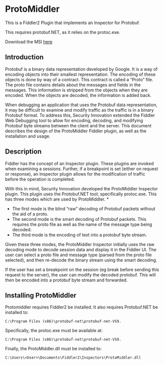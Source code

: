 ProtoMiddler
============

This is a Fiddler2 Plugin that implements an Inspector for Protobuf.

This requires protobuf.NET, as it relies on the protoc.exe.

Download the MSI [here](https://dl.dropboxusercontent.com/u/5028935/protobuf-net-VS10.msi)

Introduction
-----------------

Protobuf is a binary data representation developed by Google.  It is a way of encoding objects into their smallest representation.  The encoding of these objects is done by way of a contract.  This contract is called a “Proto” file.  The proto file contains details about the messages and fields in the messages.  This information is stripped from the objects when they are encoded.  When the objects are decoded, the information is added back.

When debugging an application that uses the Protobuf data representation, it may be difficult to examine and modify traffic as the traffic is in a binary Protobuf format.  To address this, Security Innovation extended the Fiddler Web Debugging tool to allow for encoding, decoding, and modifying Protobuf byte streams between the client and the server.  This document describes the design of the ProtoMiddler Fiddler plugin, as well as the installation and usage.

Description
--------------

Fiddler has the concept of an Inspector plugin.  These plugins are invoked when examining a sessions.  Further, if a breakpoint is set (either on request or response), an Inspector plugin allows for the modification of traffic before the operation is completed.

With this in mind, Security Innovation developed the ProtoMiddler Inspector plugin.  This plugin uses the Protobuf.NET tool; specifically protoc.exe.  This has three modes which are used by ProtoMiddler. * 
 - The first mode is the blind “raw” decoding of Protobuf packets without the aid of a proto.
 - The second mode is the smart decoding of Protobuf packets.  This requires the proto file as well as the name of the message type being decoded.
 - The third mode is the  encoding of text into a protobuf byte stream.

Given these three modes, the ProtoMiddler Inspector initially uses the raw decoding mode to decode session data and display it in the Fiddler UI.  The user can select a proto file and message type (parsed from the proto file selected), and then re-decode the binary stream using the smart decoding.

If the user has set a breakpoint on the session (eg break before sending this request to the server), the user can modify the decoded protobuf.  This will then be encoded into a protobuf byte stream and forwarded.

Installing ProtoMiddler
-----------------------

Protomiddler requires Fiddler2 be installed.  It also requires Protobuf.NET be installed to: 

	C:\Program Files (x86)\protobuf-net\protobuf-net-VS9. 

Specifically, the protoc.exe must be available at: 

	C:\Program Files (x86)\protobuf-net\protobuf-net-VS9.  

Finally, the ProtoMiddler.dll must be installed to: 

	C:\Users\<User>\Documents\Fiddler2\Inspectors\ProtoMiddler.dll
